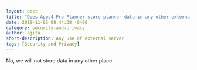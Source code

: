 ```yaml
---
layout: post
title: "Does Apps4.Pro Planner store planner data in any other external server?"
date: 2019-11-05 08:44:38 -0400
category: security-and-privacy
author: ajita
short-description: Any use of external server
tags: [Security and Privacy]
---
```

No, we will not store data in any other place. 